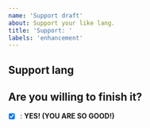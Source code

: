 ```yaml
---
name: 'Support draft'
about: Support your like lang.
title: 'Support: '
labels: 'enhancement'
---
```


## Support lang 

[//]: # '[ex: Javascript]'

## Are you willing to finish it?

- [x] : **YES! (YOU ARE SO GOOD!)**
